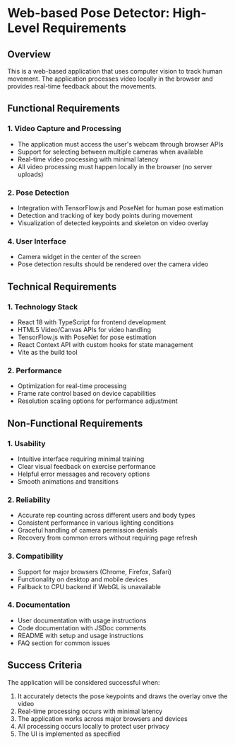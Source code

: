 # Web-based Pose Detector: High-Level Requirements

## Overview
This is a web-based application that uses computer vision to track human movement. The application processes video locally in the browser and provides real-time feedback about the movements.

## Functional Requirements

### 1. Video Capture and Processing
- The application must access the user's webcam through browser APIs
- Support for selecting between multiple cameras when available
- Real-time video processing with minimal latency
- All video processing must happen locally in the browser (no server uploads)

### 2. Pose Detection
- Integration with TensorFlow.js and PoseNet for human pose estimation
- Detection and tracking of key body points during movement
- Visualization of detected keypoints and skeleton on video overlay

### 4. User Interface
- Camera widget in the center of the screen
- Pose detection results should be rendered over the camera video

## Technical Requirements

### 1. Technology Stack
- React 18 with TypeScript for frontend development
- HTML5 Video/Canvas APIs for video handling
- TensorFlow.js with PoseNet for pose estimation
- React Context API with custom hooks for state management
- Vite as the build tool

### 2. Performance
- Optimization for real-time processing
- Frame rate control based on device capabilities
- Resolution scaling options for performance adjustment

## Non-Functional Requirements

### 1. Usability
- Intuitive interface requiring minimal training
- Clear visual feedback on exercise performance
- Helpful error messages and recovery options
- Smooth animations and transitions

### 2. Reliability
- Accurate rep counting across different users and body types
- Consistent performance in various lighting conditions
- Graceful handling of camera permission denials
- Recovery from common errors without requiring page refresh

### 3. Compatibility
- Support for major browsers (Chrome, Firefox, Safari)
- Functionality on desktop and mobile devices
- Fallback to CPU backend if WebGL is unavailable

### 4. Documentation
- User documentation with usage instructions
- Code documentation with JSDoc comments
- README with setup and usage instructions
- FAQ section for common issues

## Success Criteria
The application will be considered successful when:
1. It accurately detects the pose keypoints and draws the overlay onve the video 
2. Real-time processing occurs with minimal latency
3. The application works across major browsers and devices
4. All processing occurs locally to protect user privacy
5. The UI is implemented as specified

